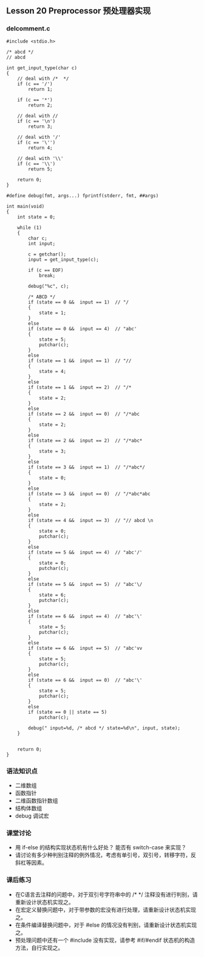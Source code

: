 ## Lesson 20 Preprocessor 预处理器实现
### delcomment.c
	
	#include <stdio.h>
	
	/* abcd */
	// abcd
	
	int get_input_type(char c)
	{
		// deal with /*  */
		if (c == '/')
			return 1;
	
		if (c == '*')
			return 2;
	
		// deal with //
		if (c == '\n')
			return 3;
	
		// deal with '/'
		if (c == '\'')
			return 4;
	
		// deal with '\\'
		if (c == '\\')
			return 5;
	
		return 0;
	}
	
	#define debug(fmt, args...)	fprintf(stderr, fmt, ##args)
	
	int main(void)
	{
		int state = 0;
		
		while (1)
		{
			char c;
			int input;
	
			c = getchar();
			input = get_input_type(c);
	
			if (c == EOF)
				break;
	
			debug("%c", c);
	
			/* ABCD */
			if (state == 0 &&  input == 1)	// "/
			{
				state = 1;
			}
			else	
			if (state == 0 &&  input == 4)	// "abc'
			{
				state = 5;
				putchar(c);
			}
			else	
			if (state == 1 &&  input == 1)	// "//
			{
				state = 4;
			}
			else	
			if (state == 1 &&  input == 2)	// "/*
			{
				state = 2;
			}
			else	
			if (state == 2 &&  input == 0)	// "/*abc
			{
				state = 2;
			}
			else	
			if (state == 2 &&  input == 2)	// "/*abc*
			{
				state = 3;
			}
			else	
			if (state == 3 &&  input == 1)	// "/*abc*/
			{
				state = 0;
			}
			else	
			if (state == 3 &&  input == 0)	// "/*abc*abc
			{
				state = 2;
			}
			else	
			if (state == 4 &&  input == 3)	// "// abcd \n
			{
				state = 0;
				putchar(c);
			}
			else
			if (state == 5 &&  input == 4)	// "abc'/'
			{
				state = 0;
				putchar(c);
			}
			else
			if (state == 5 &&  input == 5)	// "abc'\/
			{
				state = 6;
				putchar(c);
			}
			else
			if (state == 6 &&  input == 4)	// "abc'\'
			{
				state = 5;
				putchar(c);
			}
			else
			if (state == 6 &&  input == 5)	// "abc'vv
			{
				state = 5;
				putchar(c);
			}
			else
			if (state == 6 &&  input == 0)	// "abc'\'
			{
				state = 5;
				putchar(c);
			}
			else	
			if (state == 0 || state == 5)
				putchar(c);
	
			debug(" input=%d, /* abcd */ state=%d\n", input, state);
		}
	
	
		return 0;
	}

### 语法知识点
* 二维数组
* 函数指针
* 二维函数指针数组
* 结构体数组
* debug 调试宏
	
### 课堂讨论
* 用 if-else 的结构实现状态机有什么好处？ 能否有 switch-case 来实现？
* 请讨论有多少种判别注释的例外情况，考虑有单引号，双引号，转移字符，反斜杠等因素。
	
### 课后练习
* 在C语言去注释的问题中，对于双引号字符串中的 /*  */ 注释没有进行判别，请重新设计状态机实现之。
* 在宏定义替换问题中，对于带参数的宏没有进行处理，请重新设计状态机实现之。
* 在条件编译替换问题中，对于 #else 的情况没有判别，请重新设计状态机实现之。
* 预处理问题中还有一个 #include 没有实现，请参考 #if/#endif 状态机的构造方法，自行实现之。



